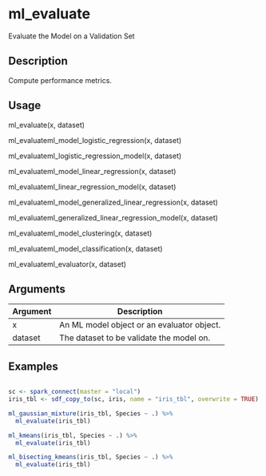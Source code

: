 # ml_evaluate


Evaluate the Model on a Validation Set




## Description

Compute performance metrics.





## Usage

ml_evaluate(x, dataset)

ml_evaluateml_model_logistic_regression(x, dataset)

ml_evaluateml_logistic_regression_model(x, dataset)

ml_evaluateml_model_linear_regression(x, dataset)

ml_evaluateml_linear_regression_model(x, dataset)

ml_evaluateml_model_generalized_linear_regression(x, dataset)

ml_evaluateml_generalized_linear_regression_model(x, dataset)

ml_evaluateml_model_clustering(x, dataset)

ml_evaluateml_model_classification(x, dataset)

ml_evaluateml_evaluator(x, dataset)





## Arguments


Argument      |Description
------------- |----------------
x | An ML model object or an evaluator object.
dataset | The dataset to be validate the model on.






## Examples

```r

sc <- spark_connect(master = "local")
iris_tbl <- sdf_copy_to(sc, iris, name = "iris_tbl", overwrite = TRUE)

ml_gaussian_mixture(iris_tbl, Species ~ .) %>%
  ml_evaluate(iris_tbl)

ml_kmeans(iris_tbl, Species ~ .) %>%
  ml_evaluate(iris_tbl)

ml_bisecting_kmeans(iris_tbl, Species ~ .) %>%
  ml_evaluate(iris_tbl)

```





